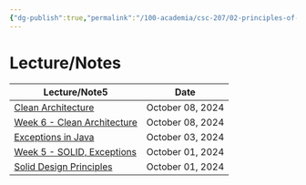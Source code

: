 ```yaml
---
{"dg-publish":true,"permalink":"/100-academia/csc-207/02-principles-of-software-design/2-principles-of-software-design/","tags":["#module","#university","cs"],"created":"2024-09-20T12:08:16.000-04:00","updated":"2024-10-09T01:44:27.687-04:00"}
---
```



# Lecture/Notes

<div><table class="dataview table-view-table"><thead class="table-view-thead"><tr class="table-view-tr-header"><th class="table-view-th"><span>Lecture/Note</span><span class="dataview small-text">5</span></th><th class="table-view-th"><span>Date</span></th></tr></thead><tbody class="table-view-tbody"><tr><td><span><a data-tooltip-position="top" aria-label="000 Zettlekasten/Clean Architecture.md" data-href="000 Zettlekasten/Clean Architecture.md" href="000 Zettlekasten/Clean Architecture.md" class="internal-link" target="_blank" rel="noopener">Clean Architecture</a></span></td><td>October 08, 2024</td></tr><tr><td><span><a data-tooltip-position="top" aria-label="000 Zettlekasten/Week 6 - Clean Architecture.md" data-href="000 Zettlekasten/Week 6 - Clean Architecture.md" href="000 Zettlekasten/Week 6 - Clean Architecture.md" class="internal-link" target="_blank" rel="noopener">Week 6 - Clean Architecture</a></span></td><td>October 08, 2024</td></tr><tr><td><span><a data-tooltip-position="top" aria-label="100 Academia/CSC207/02 Principles of Software Design/Exceptions in Java.md" data-href="100 Academia/CSC207/02 Principles of Software Design/Exceptions in Java.md" href="100 Academia/CSC207/02 Principles of Software Design/Exceptions in Java.md" class="internal-link" target="_blank" rel="noopener">Exceptions in Java</a></span></td><td>October 03, 2024</td></tr><tr><td><span><a data-tooltip-position="top" aria-label="100 Academia/CSC207/02 Principles of Software Design/Week 5 - SOLID, Exceptions.md" data-href="100 Academia/CSC207/02 Principles of Software Design/Week 5 - SOLID, Exceptions.md" href="100 Academia/CSC207/02 Principles of Software Design/Week 5 - SOLID, Exceptions.md" class="internal-link" target="_blank" rel="noopener">Week 5 - SOLID, Exceptions</a></span></td><td>October 01, 2024</td></tr><tr><td><span><a data-tooltip-position="top" aria-label="100 Academia/CSC207/02 Principles of Software Design/Solid Design Principles.md" data-href="100 Academia/CSC207/02 Principles of Software Design/Solid Design Principles.md" href="100 Academia/CSC207/02 Principles of Software Design/Solid Design Principles.md" class="internal-link" target="_blank" rel="noopener">Solid Design Principles</a></span></td><td>October 01, 2024</td></tr></tbody></table></div>
